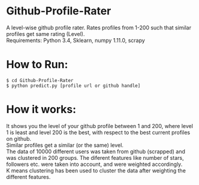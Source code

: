 # Github-Profile-Rater
A level-wise github profile rater. Rates profiles from 1-200 such that similar profiles get same rating (Level).    
Requirements: Python 3.4, Sklearn, numpy 1.11.0, scrapy     

# How to Run:   
<code>$ cd Github-Profile-Rater </code>    
<code>$ python predict.py [profile url or github handle] </code>    

# How it works:    
It shows you the level of your github profile between 1 and 200, where level 1 is least and level 200 is the best, with respect to the best current profiles on github.   
Similar profiles get a similar (or the same) level.     
The data of 10000 different users was taken from github (scrapped) and was clustered in 200 groups. The diferent features like number of stars, followers etc. were taken into account, and were weighted accordingly.    
K means clustering has been used to cluster the data after weighting the different features.    
